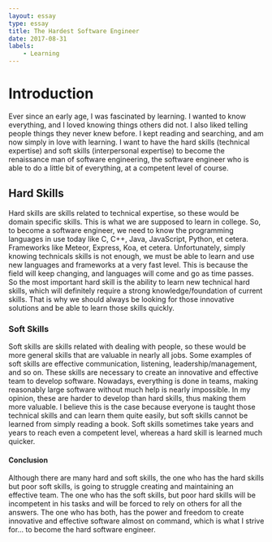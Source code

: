 ```yaml
---
layout: essay
type: essay
title: The Hardest Software Engineer
date: 2017-08-31
labels:
	- Learning
---
```

# Introduction

Ever since an early age, I was fascinated by learning. I wanted to know everything, and I loved knowing things others did not. I also liked telling people things they never knew before. I kept reading and searching, and am now simply in love with learning. I want to have the hard skills (technical expertise) and soft skills (interpersonal expertise) to become the renaissance man of software engineering, the software engineer who is able to do a little bit of everything, at a competent level of course.

## Hard Skills
Hard skills are skills related to technical expertise, so these would be domain specific skills. This is what we are supposed to learn in college. So, to become a software engineer, we need to know the programming languages in use today like C, C++, Java, JavaScript, Python, et cetera. Frameworks like Meteor, Express, Koa, et cetera. Unfortunately, simply knowing technicals skills is not enough, we must be able to learn and use new languages and frameworks at a very fast level. This is because the field will keep changing, and languages will come and go as time passes. So the most important hard skill is the ability to learn new technical hard skills, which will definitely require a strong knowledge/foundation of current skills. That is why we should always be looking for those innovative solutions and be able to learn those skills quickly.

### Soft Skills
Soft skills are skills related with dealing with people, so these would be more general skills that are valuable in nearly all jobs. Some examples of soft skills are effective communication, listening, leadership/management, and so on. These skills are necessary to create an innovative and effective team to develop software. Nowadays, everything is done in teams, making reasonably large software without much help is nearly impossible. In my opinion, these are harder to develop than hard skills, thus making them more valuable. I believe this is the case because everyone is taught those technical skills and can learn them quite easily, but soft skills cannot be learned from simply reading a book. Soft skills sometimes take years and years to reach even a competent level, whereas a hard skill is learned much quicker. 

#### Conclusion
Although there are many hard and soft skills, the one who has the hard skills but poor soft skills, is going to struggle creating and maintaining an effective team. The one who has the soft skills, but poor hard skills will be incompetent in his tasks and will be forced to rely on others for all the answers. The one who has both, has the power and freedom to create innovative and effective software almost on command, which is what I strive for… to become the hard software engineer.

